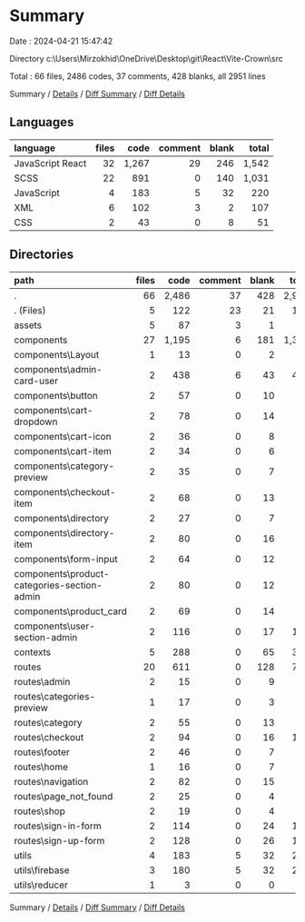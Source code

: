 # Summary

Date : 2024-04-21 15:47:42

Directory c:\\Users\\Mirzokhid\\OneDrive\\Desktop\\git\\React\\Vite-Crown\\src

Total : 66 files,  2486 codes, 37 comments, 428 blanks, all 2951 lines

Summary / [Details](details.md) / [Diff Summary](diff.md) / [Diff Details](diff-details.md)

## Languages
| language | files | code | comment | blank | total |
| :--- | ---: | ---: | ---: | ---: | ---: |
| JavaScript React | 32 | 1,267 | 29 | 246 | 1,542 |
| SCSS | 22 | 891 | 0 | 140 | 1,031 |
| JavaScript | 4 | 183 | 5 | 32 | 220 |
| XML | 6 | 102 | 3 | 2 | 107 |
| CSS | 2 | 43 | 0 | 8 | 51 |

## Directories
| path | files | code | comment | blank | total |
| :--- | ---: | ---: | ---: | ---: | ---: |
| . | 66 | 2,486 | 37 | 428 | 2,951 |
| . (Files) | 5 | 122 | 23 | 21 | 166 |
| assets | 5 | 87 | 3 | 1 | 91 |
| components | 27 | 1,195 | 6 | 181 | 1,382 |
| components\\Layout | 1 | 13 | 0 | 2 | 15 |
| components\\admin-card-user | 2 | 438 | 6 | 43 | 487 |
| components\\button | 2 | 57 | 0 | 10 | 67 |
| components\\cart-dropdown | 2 | 78 | 0 | 14 | 92 |
| components\\cart-icon | 2 | 36 | 0 | 8 | 44 |
| components\\cart-item | 2 | 34 | 0 | 6 | 40 |
| components\\category-preview | 2 | 35 | 0 | 7 | 42 |
| components\\checkout-item | 2 | 68 | 0 | 13 | 81 |
| components\\directory | 2 | 27 | 0 | 7 | 34 |
| components\\directory-item | 2 | 80 | 0 | 16 | 96 |
| components\\form-input | 2 | 64 | 0 | 12 | 76 |
| components\\product-categories-section-admin | 2 | 80 | 0 | 12 | 92 |
| components\\product_card | 2 | 69 | 0 | 14 | 83 |
| components\\user-section-admin | 2 | 116 | 0 | 17 | 133 |
| contexts | 5 | 288 | 0 | 65 | 353 |
| routes | 20 | 611 | 0 | 128 | 739 |
| routes\\admin | 2 | 15 | 0 | 9 | 24 |
| routes\\categories-preview | 1 | 17 | 0 | 3 | 20 |
| routes\\category | 2 | 55 | 0 | 13 | 68 |
| routes\\checkout | 2 | 94 | 0 | 16 | 110 |
| routes\\footer | 2 | 46 | 0 | 7 | 53 |
| routes\\home | 1 | 16 | 0 | 7 | 23 |
| routes\\navigation | 2 | 82 | 0 | 15 | 97 |
| routes\\page_not_found | 2 | 25 | 0 | 4 | 29 |
| routes\\shop | 2 | 19 | 0 | 4 | 23 |
| routes\\sign-in-form | 2 | 114 | 0 | 24 | 138 |
| routes\\sign-up-form | 2 | 128 | 0 | 26 | 154 |
| utils | 4 | 183 | 5 | 32 | 220 |
| utils\\firebase | 3 | 180 | 5 | 32 | 217 |
| utils\\reducer | 1 | 3 | 0 | 0 | 3 |

Summary / [Details](details.md) / [Diff Summary](diff.md) / [Diff Details](diff-details.md)
